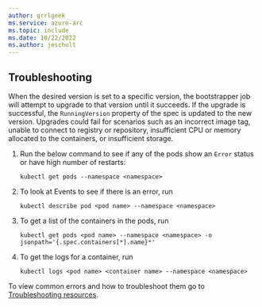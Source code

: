 ```yaml
---
author: grrlgeek
ms.service: azure-arc
ms.topic: include
ms.date: 10/22/2022
ms.author: jeschult
---
```


## Troubleshooting

When the desired version is set to a specific version, the bootstrapper job will attempt to upgrade to that version until it succeeds. If the upgrade is successful, the `RunningVersion` property of the spec is updated to the new version. Upgrades could fail for scenarios such as an incorrect image tag, unable to connect to registry or repository, insufficient CPU or memory allocated to the containers,  or insufficient storage.

1. Run the below command to see if any of the pods show an `Error` status or have high number of restarts:

   ```console
   kubectl get pods --namespace <namespace>
   ```
1. To look at Events to see if there is an error, run 

   ```console
   kubectl describe pod <pod name> --namespace <namespace>
   ```
1. To get a list of the containers in the pods, run 

   ```console
   kubectl get pods <pod name> --namespace <namespace> -o jsonpath='{.spec.containers[*].name}*'
   ```
1. To get the logs for a container, run  

   ```console
   kubectl logs <pod name> <container name> --namespace <namespace>
   ```

To view common errors and how to troubleshoot them go to [Troubleshooting resources](..\troubleshoot-guide.md). 
